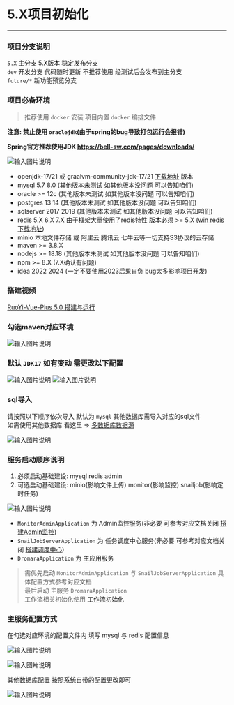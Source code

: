 # 5.X项目初始化
- - -
### 项目分支说明

`5.X` 主分支 5.X版本 稳定发布分支<br>
`dev` 开发分支 代码随时更新 不推荐使用 经测试后会发布到主分支<br>
`future/*` 新功能预览分支<br>

### 项目必备环境
> 推荐使用 `docker` 安装 项目内置 `docker` 编排文件

**注意: 禁止使用 `oraclejdk`(由于spring的bug导致打包运行会报错)**

**Spring官方推荐使用JDK https://bell-sw.com/pages/downloads/**

![输入图片说明](https://foruda.gitee.com/images/1720080025744223375/0213a652_1766278.png "屏幕截图")

* openjdk-17/21 或 graalvm-community-jdk-17/21 [下载地址](https://github.com/graalvm/graalvm-ce-builds/releases) 版本
* mysql 5.7 8.0 (其他版本未测试 如其他版本没问题 可以告知咱们)
* oracle >= 12c (其他版本未测试 如其他版本没问题 可以告知咱们)
* postgres 13 14 (其他版本未测试 如其他版本没问题 可以告知咱们)
* sqlserver 2017 2019 (其他版本未测试 如其他版本没问题 可以告知咱们)
* redis 5.X 6.X 7.X 由于框架大量使用了redis特性 版本必须 >= 5.X ([win redis 下载地址](https://github.com/zkteco-home/redis-windows))
* minio 本地文件存储 或 阿里云 腾讯云 七牛云等一切支持S3协议的云存储
* maven >= 3.8.X
* nodejs >= 18.18 (其他版本未测试 如其他版本没问题 可以告知咱们)
* npm >= 8.X (7.X确认有问题)
* idea 2022 2024 (一定不要使用2023后果自负 bug太多影响项目开发)

### 搭建视频

[RuoYi-Vue-Plus 5.0 搭建与运行](https://www.bilibili.com/video/BV1Fg4y137JK/)

### 勾选maven对应环境
![输入图片说明](https://foruda.gitee.com/images/1678976284045210056/a2f28d33_1766278.png "屏幕截图")

### 默认 `JDK17` 如有变动 需更改以下配置

![输入图片说明](https://foruda.gitee.com/images/1678941027820943505/c688e01e_1766278.png "屏幕截图")
![输入图片说明](https://foruda.gitee.com/images/1678941120518807034/4d56fcc9_1766278.png "屏幕截图")

### sql导入

请按照以下顺序依次导入 默认为 `mysql` 其他数据库需导入对应的sql文件<br>
如需使用其他数据库 看这里 => [多数据库数据源](../framework/extend/dynamic_datasource.md)<br>

![输入图片说明](https://foruda.gitee.com/images/1716175336356465213/362fe8f9_1766278.png "屏幕截图")

### 服务启动顺序说明

1. 必须启动基础建设: mysql redis admin<br>
2. 可选启动基础建设: minio(影响文件上传) monitor(影响监控) snailjob(影响定时任务)<br>

![输入图片说明](https://foruda.gitee.com/images/1716175484919688429/8b9a79b7_1766278.png "屏幕截图")

* `MonitorAdminApplication` 为 Admin监控服务(非必要 可参考对应文档关闭 [搭建Admin监控](/ruoyi-vue-plus/quickstart/admin_init.md))
* `SnailJobServerApplication` 为 任务调度中心服务(非必要 可参考对应文档关闭 [搭建调度中心](/ruoyi-vue-plus/quickstart/snail_job_init.md))
* `DromaraApplication` 为 主应用服务
> 需优先启动 `MonitorAdminApplication` 与 `SnailJobServerApplication` 具体配置方式参考对应文档<br>
> 最后启动 主服务 `DromaraApplication`<br>
> 工作流相关初始化使用 [工作流初始化](/ruoyi-vue-plus/quickstart/worker_init.md)

### 主服务配置方式

在勾选对应环境的配置文件内 填写 mysql 与 redis 配置信息

![输入图片说明](https://foruda.gitee.com/images/1678941357316005626/70559736_1766278.png "屏幕截图")

![输入图片说明](https://foruda.gitee.com/images/1678941405169571070/0d06a955_1766278.png "屏幕截图")

其他数据库配置 按照系统自带的配置更改即可

![输入图片说明](https://foruda.gitee.com/images/1678941444707120259/b274592a_1766278.png "屏幕截图")